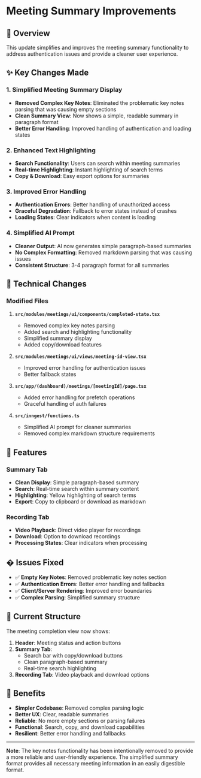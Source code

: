 # Meeting Summary Improvements

## 🎯 Overview

This update simplifies and improves the meeting summary functionality to address authentication issues and provide a cleaner user experience.

## ✨ Key Changes Made

### 1. Simplified Meeting Summary Display
- **Removed Complex Key Notes**: Eliminated the problematic key notes parsing that was causing empty sections
- **Clean Summary View**: Now shows a simple, readable summary in paragraph format
- **Better Error Handling**: Improved handling of authentication and loading states

### 2. Enhanced Text Highlighting
- **Search Functionality**: Users can search within meeting summaries
- **Real-time Highlighting**: Instant highlighting of search terms
- **Copy & Download**: Easy export options for summaries

### 3. Improved Error Handling
- **Authentication Errors**: Better handling of unauthorized access
- **Graceful Degradation**: Fallback to error states instead of crashes
- **Loading States**: Clear indicators when content is loading

### 4. Simplified AI Prompt
- **Cleaner Output**: AI now generates simple paragraph-based summaries
- **No Complex Formatting**: Removed markdown parsing that was causing issues
- **Consistent Structure**: 3-4 paragraph format for all summaries

## 🔧 Technical Changes

### Modified Files

1. **`src/modules/meetings/ui/components/completed-state.tsx`**
   - Removed complex key notes parsing
   - Added search and highlighting functionality
   - Simplified summary display
   - Added copy/download features

2. **`src/modules/meetings/ui/views/meeting-id-view.tsx`**
   - Improved error handling for authentication issues
   - Better fallback states

3. **`src/app/(dashboard)/meetings/[meetingId]/page.tsx`**
   - Added error handling for prefetch operations
   - Graceful handling of auth failures

4. **`src/inngest/functions.ts`**
   - Simplified AI prompt for cleaner summaries
   - Removed complex markdown structure requirements

## 🚀 Features

### Summary Tab
- **Clean Display**: Simple paragraph-based summary
- **Search**: Real-time search within summary content
- **Highlighting**: Yellow highlighting of search terms
- **Export**: Copy to clipboard or download as markdown

### Recording Tab  
- **Video Playback**: Direct video player for recordings
- **Download**: Option to download recordings
- **Processing States**: Clear indicators when processing

## � Issues Fixed

- ✅ **Empty Key Notes**: Removed problematic key notes section
- ✅ **Authentication Errors**: Better error handling and fallbacks
- ✅ **Client/Server Rendering**: Improved error boundaries
- ✅ **Complex Parsing**: Simplified summary structure

## 📝 Current Structure

The meeting completion view now shows:

1. **Header**: Meeting status and action buttons
2. **Summary Tab**: 
   - Search bar with copy/download buttons
   - Clean paragraph-based summary
   - Real-time search highlighting
3. **Recording Tab**: Video playback and download options

## 🎯 Benefits

- **Simpler Codebase**: Removed complex parsing logic
- **Better UX**: Clear, readable summaries
- **Reliable**: No more empty sections or parsing failures
- **Functional**: Search, copy, and download capabilities
- **Resilient**: Better error handling and fallbacks

---

**Note**: The key notes functionality has been intentionally removed to provide a more reliable and user-friendly experience. The simplified summary format provides all necessary meeting information in an easily digestible format.
